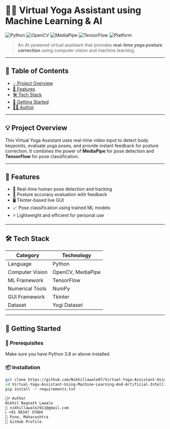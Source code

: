 # 🧘‍♂️ Virtual Yoga Assistant using Machine Learning & AI

![Python](https://img.shields.io/badge/Python-3.10-blue.svg)
![OpenCV](https://img.shields.io/badge/OpenCV-Computer%20Vision-green)
![MediaPipe](https://img.shields.io/badge/MediaPipe-Pose%20Detection-orange)
![TensorFlow](https://img.shields.io/badge/TensorFlow-ML-yellow)
![Platform](https://img.shields.io/badge/Platform-Desktop-blue)

> An AI-powered virtual assistant that provides **real-time yoga posture correction** using computer vision and machine learning.

---

## 📌 Table of Contents

- [💡 Project Overview](#-project-overview)
- [🎯 Features](#-features)
- [🛠️ Tech Stack](#-tech-stack)
- [🚀 Getting Started](#-getting-started)
- [🙋‍♂️ Author](#-author)

---

## 💡 Project Overview

This Virtual Yoga Assistant uses real-time video input to detect body keypoints, evaluate yoga poses, and provide instant feedback for posture correction. It combines the power of **MediaPipe** for pose detection and **TensorFlow** for pose classification.

---

## 🎯 Features

- 🧠 Real-time human pose detection and tracking
- 📏 Posture accuracy evaluation with feedback
- 🖥️ Tkinter-based live GUI
- 📈 Pose classification using trained ML models
- ⚡ Lightweight and efficient for personal use

---

## 🛠️ Tech Stack

| Category         | Technology          |
|------------------|---------------------|
| Language         | Python              |
| Computer Vision  | OpenCV, MediaPipe   |
| ML Framework     | TensorFlow          |
| Numerical Tools  | NumPy               |
| GUI Framework    | Tkinter             |
| Dataset          | Yogi Dataset        |

---


## 🚀 Getting Started

### 🔧 Prerequisites

Make sure you have Python 3.8 or above installed.

### 📦 Installation

```bash
git clone https://github.com/Nikhillawale07/Virtual-Yoga-Assistant-Using-Machine-Learning-And-Artificial-Intelligence.git
cd Virtual-Yoga-Assistant-Using-Machine-Learning-And-Artificial-Intelligence
pip install -r requirements.txt

🙋‍♂️ Author
Nikhil Nagnath Lawale
📧 nikhillawale2911@gmail.com
📞 +91 98347 37869
📍 Pune, Maharashtra
🔗 GitHub Profile


